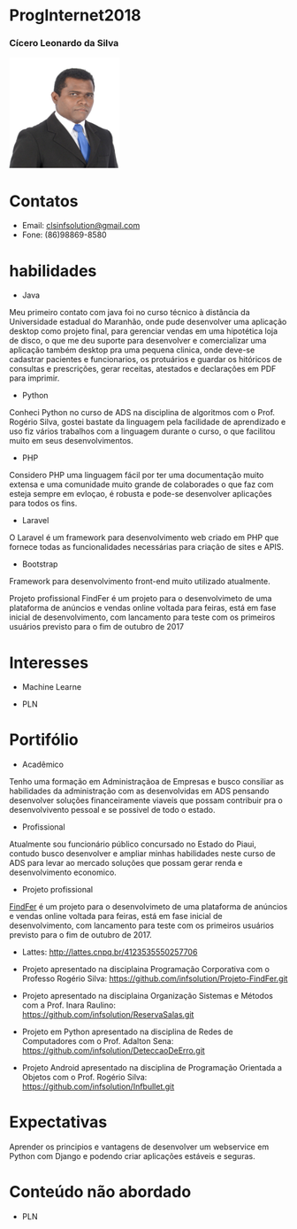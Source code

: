 # ProgInternet2018
<p align="center">
<h3>Cícero Leonardo da Silva</h3>
<img src="cicero.JPG" alt="" width=200 height=200>
</p>

# Contatos
- Email: clsinfsolution@gmail.com
- Fone: (86)98869-8580
# habilidades
- Java

Meu primeiro contato com java foi no curso técnico à distância da Universidade estadual do Maranhão, onde pude desenvolver uma aplicação 
desktop como projeto final, para gerenciar vendas em uma hipotética loja de disco, o que me deu suporte para desenvolver e comercializar uma aplicação também desktop pra uma pequena clinica, onde deve-se cadastrar pacientes e funcionarios, os protuários e guardar os hitóricos de consultas e prescrições, gerar receitas, atestados e declarações em PDF para imprimir. 

- Python

Conheci Python no curso de ADS na disciplina de algoritmos com o Prof. Rogério Silva, gostei bastate da linguagem pela facilidade de aprendizado e uso fiz vários trabalhos com a linguagem durante o curso, o que facilitou muito em seus desenvolvimentos.

- PHP

Considero PHP uma linguagem fácil por ter uma documentação muito extensa e uma comunidade muito grande de colaborades o que faz com esteja sempre em evloçao, é robusta e pode-se desenvolver aplicações para todos os fins.

- Laravel 

O Laravel é um framework para desenvolvimento web criado em PHP que fornece todas as funcionalidades necessárias para criação de sites e APIS.

- Bootstrap

Framework para desenvolvimento front-end muito utilizado atualmente.

Projeto profissional
FindFer é um projeto para o desenvolvimeto de uma plataforma de anúncios e vendas online voltada para feiras, está em fase inicial de desenvolvimento, com lancamento para teste com os primeiros usuários previsto para o fim de outubro de 2017



# Interesses

- Machine Learne

- PLN

 
# Portifólio

- Acadêmico

Tenho uma formação em Administraçãoa de Empresas e busco consiliar as habilidades da administração com as desenvolvidas em ADS pensando desenvolver soluções financeiramente viaveis que possam contribuir pra o desenvolvivento pessoal e se possivel de todo o estado.

- Profissional

Atualmente sou funcionário público concursado no Estado do Piaui, contudo busco desenvolver e ampliar minhas habilidades neste curso de ADS para levar ao mercado soluções que possam gerar renda e desenvolvimento economico.

- Projeto profissional

<a href="http://www.findfer.com.br/">FindFer</a> é um projeto para o desenvolvimeto de uma plataforma de anúncios e vendas online voltada para feiras, está em fase inicial de desenvolvimento, com lancamento para teste com os primeiros usuários previsto para o fim de outubro de 2017.

- Lattes: http://lattes.cnpq.br/4123535550257706

- Projeto apresentado na disciplaina Programação Corporativa com o Professo Rogério Silva: https://github.com/infsolution/Projeto-FindFer.git

- Projeto apresentado na disciplaina Organização Sistemas e Métodos com a Prof. Inara Raulino: https://github.com/infsolution/ReservaSalas.git

- Projeto em Python apresentado na disciplina de Redes de Computadores com o Prof. Adalton Sena: https://github.com/infsolution/DeteccaoDeErro.git

- Projeto Android apresentado na disciplina de Programação Orientada a Objetos com o Prof. Rogério Silva: https://github.com/infsolution/Infbullet.git
# Expectativas
Aprender os principios e vantagens de desenvolver um webservice em Python com Django e podendo criar aplicações estáveis e seguras.

# Conteúdo não abordado

- PLN
